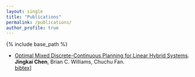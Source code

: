 ```yaml
---
layout: single
title: "Publications"
permalink: /publications/
author_profile: true
---
```


{% include base_path %}


* [Optimal Mixed Discrete-Continuous Planning for  Linear Hybrid Systems](https://jkchengh.github.io/files/chen2021optimal.pdf "Download pdf").   
    **Jingkai Chen**, Brian C. Williams, Chuchu Fan.  
   <a href="javascript:void(0)" onclick="(function(target, id) { if ($('#' + id).css('display') == 'block') { $('#' + id).hide('fast'); $(target).text('bibtex') } else { $('#' + id).show('fast'); $(target).text('bibtex▲') } })(this, 'bibtex-chen2021optimal');">bibtex</a>]
<div id="bibtex-chen2021optimal" style="display:none">
<pre>@inproceedings{chen2021optimal,
  author = {Jingkai Chen and Brian C. Williams and Chuchu Fan},
  title ={Optimal Mixed Discrete-Continuous Planning for  Linear Hybrid Systems},
  booktitle = {The 24th ACM International Conference on Hybrid Systems: Computation and Control (HSCC 2021)},
  year = {2021}
}
* [Scalable and Safe Multi-Agent Motion Planning with Nonlinear Dynamics and Bounded Disturbances](https://jkchengh.github.io/files/chen2021scalable.pdf).               
    **Jingkai Chen**, Jiaoyang Li, Chuchu Fan and Brian C. Williams.    
    <i>Proceedings of the Thirty-Fifth AAAI Conference on Artificial Intelligence (**AAAI 2021**)</i>.   
    [<a href="javascript:void(0)" onclick="(function(target, id) { if ($('#' + id).css('display') == 'block') { $('#' + id).hide('fast'); $(target).text('bibtex') } else { $('#' + id).show('fast'); $(target).text('bibtex▲') } })(this, 'bibtex-chen2021scalable');">bibtex</a>]
<div id="bibtex-chen2021scalable" style="display:none">
<pre>
@inproceedings{chen2021scalable,
  author = {Jingkai Chen and Jiaoyang Li and Chuchu Fan and Brian C. Williams},
  title = {Scalable and Safe Multi-Agent Motion Planning with Nonlinear Dynamics and Bounded Disturbances},
  booktitle = {Proceedings of the Thirty-Fifth AAAI Conference on Artificial Intelligence (AAAI 2021)},
  year = {2021}
} 
</pre></div>






